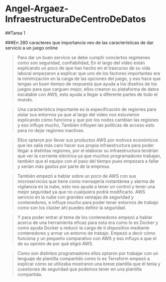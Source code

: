 # Angel-Argaez-InfraestructuraDeCentroDeDatos

##Tarea 1

###En 280 caracteres que importancia veo de las características  de dar servicio a un juego online 

> Para dar un buen servicio se debe cumplir conciertos 
> regímenes como son seguridad, confiabilidad, En el 
> largo del video están explicando un poco de que han
> hecho en el trascurso de su vida laboral empezaron 
> a explicar que uno de los factores importantes era 
> la minimización en la carga de las opciones del juego, 
> y eso hace que tengas un buen tiempo de respuesta que 
> ayuda a los diseños de los juegos para que carguen mejor, 
> ellos crearon su plataforma de datos escalable con AWS, 
> esto ayuda a llegar a diferente partes de todo el mundo.

> Una característica importante es la especificación de 
> regiones para aislar sus entornos ya que al largo del 
> video nos estuvieron explicando cómo funciona y que 
> por los nodos cambian las regiones y eso influye mucho,
> También influyen las políticas de acceso esto para no 
> dejar regiones inactivas.

> Ellos optaron por llevar sus productos AWS por motivos 
> económicos que les salía más caro hacer sus propia 
> infraestructura para poder llegar a distintas regiones, 
> por el elaborar su infraestructura tendrían que ver la 
> corriente eléctrica ya que muchos programadores trabajan, 
> también que el equipo con el paso del tiempo pues empezara 
> a fallar y serían más gastos por parte de la empresa. 

> También empezó a hablar sobre un poco de AWS con sus 
> microservicios que tiene como mensajería instantánea y 
> alarma de vigilancia en la nube, esto nos ayuda a tener 
> un control y tener una mejor seguridad ya que no cualquiera 
> podrá modificarlo. AWS servicio en la nube con grandes 
> ventajas de seguridad y contenedores, e influye mucho 
> para poder tener entornos de trabajo como son los clúster 
> ahí puedes definir la seguridad.

> Y para poder entrar al tema de los contenedores empezó a 
> hablar acerca de una herramienta eficaz para esta era como 
> lo es Docker y como ayuda Docker a reducir la carga de ti 
> dispositivo mediante contenedores y armar un entorno de trabajo. 
> Empezó a decir cómo funciona y un pequeño comparativo con AWS y 
> eso influyo a que el de su opinión de por qué eligió AWS.

> Como son distintos programadores ellos optaron por trabajar con 
> un lenguaje de plantilla compartido como lo es Terraform empezó 
> a explicar cómo se utilizaba mostraron una breve plantilla que 
> él tenía y cuestiones de seguridad que podemos tener en una 
> plantilla compartida.
